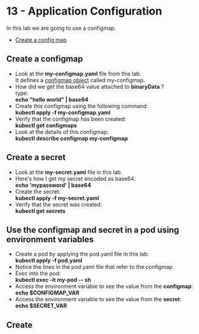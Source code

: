 # 13 - Application Configuration

In this lab we are going to use a configmap.

- [Create a config map](#Create-a-config-map)

## Create a configmap

- Look at the **my-configmap.yaml** file from this lab.  
It defines a [configmap object](https://kubernetes.io/docs/concepts/configuration/configmap/#configmap-object) called my-configmap.
- How did we get the base64 value attached to **binaryData** ?  
type:  
**echo "hello world" | base64**  
- Create this configmap using the following command:  
**kubectl apply -f my-configmap.yaml**  
- Verify that the configmap has been created:  
**kubectl get configmaps**
- Look at the details of this configmap:  
**kubectl describe configmap my-configmap**  

## Create a secret

- Look at the **my-secret.yaml** file in this lab.
- Here's how I get my secret encoded as base64:  
**echo 'mypassword' | base64**
- Create the secret:  
**kubectl apply -f my-secret.yaml**
- Verify that the secret was created:  
**kubectl get secrets**

## Use the configmap and secret in a pod using environment variables

- Create a pod by applying the pod.yaml file in this lab:  
**kubectl apply -f pod.yaml**
- Notice the lines in the pod.yaml file that refer to the configmap
- Exec into the pod:  
**kubectl exec -it my-pod -- sh**
- Access the environment variable to see the value from the **configmap**:  
**echo $CONFIGMAP_VAR**
- Access the environment variable to see the value from the **secret**:  
**echo $SECRET_VAR**

## Create 
